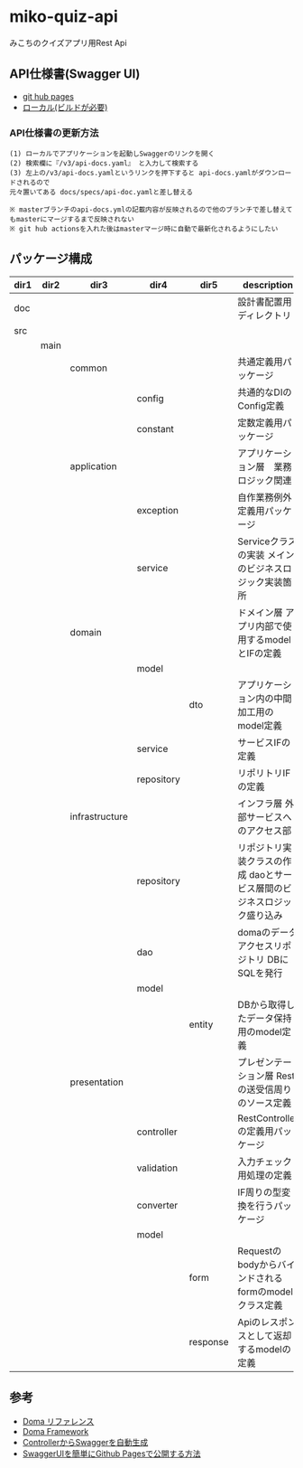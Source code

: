 # miko-quiz-api
みこちのクイズアプリ用Rest Api

## API仕様書(Swagger UI)
- [git hub pages](https://dev-fjk.github.io/miko-quiz-api/)
- [ローカル(ビルドが必要)](http://localhost:8080/swagger-ui/index.html?configUrl=/v3/api-docs/swagger-config#/)

### API仕様書の更新方法
~~~
(1) ローカルでアプリケーションを起動しSwaggerのリンクを開く
(2) 検索欄に『/v3/api-docs.yaml』 と入力して検索する
(3) 左上の/v3/api-docs.yamlというリンクを押下すると api-docs.yamlがダウンロードされるので 
元々置いてある docs/specs/api-doc.yamlと差し替える

※ masterブランチのapi-docs.ymlの記載内容が反映されるので他のブランチで差し替えてもmasterにマージするまで反映されない
※ git hub actionsを入れた後はmasterマージ時に自動で最新化されるようにしたい
~~~

## パッケージ構成
| dir1 | dir2  | dir3           | dir4       | dir5     | description
|----  |----   |----            |----        |----      | ----
| doc  |       |                |            |          | 設計書配置用ディレクトリ
| src  |       |                |            |          |
|      | main  |                |            |          |
|      |       | common         |            |          | 共通定義用パッケージ
|      |       |                | config     |          | 共通的なDIのConfig定義
|      |       |                | constant   |          | 定数定義用パッケージ
|      |       | application    |            |          | アプリケーション層　業務ロジック関連
|      |       |                | exception  |          | 自作業務例外定義用パッケージ
|      |       |                | service    |          | Serviceクラスの実装 メインのビジネスロジック実装箇所
|      |       | domain         |            |          | ドメイン層 アプリ内部で使用するmodelとIFの定義
|      |       |                | model      |          |
|      |       |                |            | dto      | アプリケーション内の中間加工用のmodel定義
|      |       |                | service    |          | サービスIFの定義
|      |       |                | repository |          | リポリトリIFの定義
|      |       | infrastructure |            |          | インフラ層 外部サービスへのアクセス部
|      |       |                | repository |          | リポジトリ実装クラスの作成 daoとサービス層間のビジネスロジック盛り込み
|      |       |                | dao        |          | domaのデータアクセスリポジトリ DBにSQLを発行
|      |       |                | model      |          |
|      |       |                |            | entity   | DBから取得したデータ保持用のmodel定義
|      |       | presentation   |            |          | プレゼンテーション層 Restの送受信周りのソース定義
|      |       |                | controller |          | RestControllerの定義用パッケージ
|      |       |                | validation |          | 入力チェック用処理の定義
|      |       |                | converter  |          | IF周りの型変換を行うパッケージ
|      |       |                | model      |          |
|      |       |                |            | form     | Requestのbodyからバインドされるformのmodelクラス定義
|      |       |                |            | response | Apiのレスポンスとして返却するmodelの定義

## 参考
- [Doma リファレンス](http://doma.seasar.org/reference/index.html)
- [Doma Framework](https://github.com/domaframework/doma-spring-boot)
- [ControllerからSwaggerを自動生成](https://qiita.com/rhirabay/items/f7527c91b5defc424b9c)
- [SwaggerUIを簡単にGithub Pagesで公開する方法](https://qiita.com/youdays/items/38f15b90402d097fb13e)
